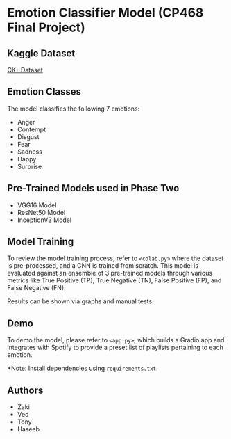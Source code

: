 # Emotion Classifier Model (CP468 Final Project)

## Kaggle Dataset
[CK+ Dataset](https://www.kaggle.com/datasets/shuvoalok/ck-dataset)

## Emotion Classes
The model classifies the following 7 emotions:
- Anger
- Contempt
- Disgust
- Fear
- Sadness
- Happy
- Surprise

## Pre-Trained Models used in Phase Two
- VGG16 Model
- ResNet50 Model
- InceptionV3 Model

## Model Training
To review the model training process, refer to `<colab.py>` where the dataset is pre-processed, and a CNN is trained from scratch. This model is evaluated against an ensemble of 3 pre-trained models through various metrics like True Positive (TP), True Negative (TN), False Positive (FP), and False Negative (FN). 

Results can be shown via graphs and manual tests.

## Demo
To demo the model, please refer to `<app.py>`, which builds a Gradio app and integrates with Spotify to provide a preset list of playlists pertaining to each emotion.

*Note: Install dependencies using `requirements.txt`.

## Authors
- Zaki
- Ved
- Tony
- Haseeb
